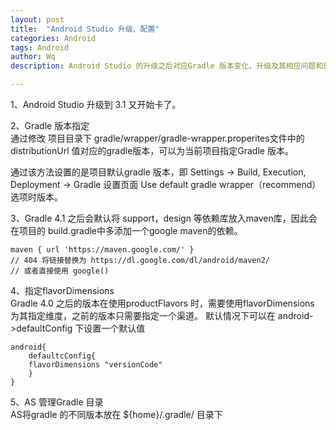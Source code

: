 ```yaml
---
layout: post
title:  "Android Studio 升级、配置"
categories: Android
tags: Android
author: Wq
description: Android Studio 的升级之后对应Gradle 版本变化，升级及其相应问题和处理。

---
```


1、Android Studio 升级到 3.1 又开始卡了。

2、Gradle 版本指定  
通过修改 项目目录下 gradle/wrapper/gradle-wrapper.properites文件中的 distributionUrl 值对应的gradle版本，可以为当前项目指定Gradle 版本。

通过该方法设置的是项目默认gradle 版本，即 Settings -> Build, Execution, Deployment -> Gradle 设置页面 Use default gradle wrapper（recommend）选项时版本。

3、Gradle 4.1 之后会默认将 support，design 等依赖库放入maven库，因此会在项目的 build.gradle中多添加一个google maven的依赖。

```
maven { url 'https://maven.google.com/' }
// 404 将链接替换为 https://dl.google.com/dl/android/maven2/
// 或者直接使用 google()
```

4、指定flavorDimensions  
Gradle 4.0 之后的版本在使用productFlavors 时，需要使用flavorDimensions 为其指定维度，之前的版本只需要指定一个渠道。
默认情况下可以在 android->defaultConfig 下设置一个默认值

```
android{
	defaultcConfig{
	flavorDimensions "versionCode"
	}
}
```

5、AS 管理Gradle 目录  
AS将gradle 的不同版本放在 ${home}/.gradle/ 目录下